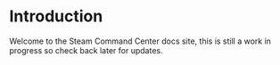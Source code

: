 # Introduction

Welcome to the Steam Command Center docs site, this is still a work in progress so check back later for updates.